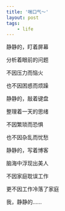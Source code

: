 ```yaml
---
title: '喘口气～'
layout: post
tags:
    - life
---
```

静静的，盯着屏幕

分析着眼前的问题

不因压力而恼火

也不因困惑而烦躁

 

静静的，敲着键盘

整理着一天的思绪

不因繁琐而恐惧

也不因杂乱而忧愁

 

静静的，写着博客

脑海中浮现出美人

不因家庭耽误工作

更不因工作冷落了家庭

 

我，静静的……